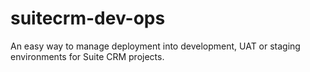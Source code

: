 # suitecrm-dev-ops
An easy way to manage deployment into development, UAT or staging environments for Suite CRM projects.
